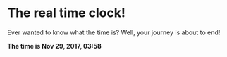 # The real time clock!

Ever wanted to know what the time is? Well, your journey is about to end!

**The time is Nov 29, 2017, 03:58**